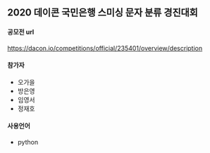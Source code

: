 2020 데이콘 국민은행 스미싱 문자 분류 경진대회
---

#### 공모전 url
https://dacon.io/competitions/official/235401/overview/description

#### 참가자
* 오가을
* 방은영
* 임영서
* 정재호

#### 사용언어
* python
